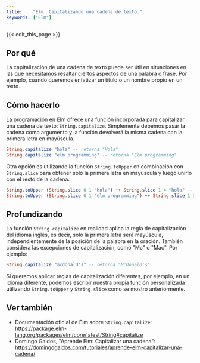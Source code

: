 ```yaml
---
title:    "Elm: Capitalizando una cadena de texto."
keywords: ["Elm"]
---
```


{{< edit_this_page >}}

## Por qué

La capitalización de una cadena de texto puede ser útil en situaciones en las que necesitamos resaltar ciertos aspectos de una palabra o frase. Por ejemplo, cuando queremos enfatizar un título o un nombre propio en un texto.

## Cómo hacerlo

La programación en Elm ofrece una función incorporada para capitalizar una cadena de texto: `String.capitalize`. Simplemente debemos pasar la cadena como argumento y la función devolverá la misma cadena con la primera letra en mayúscula.

```Elm
String.capitalize "hola" -- retorna "Hola"
String.capitalize "elm programming" -- retorna "Elm programming"
```

Otra opción es utilizando la función `String.toUpper` en combinación con `String.slice` para obtener solo la primera letra en mayúscula y luego unirlo con el resto de la cadena.

```Elm
String.toUpper (String.slice 0 1 "hola") ++ String.slice 1 4 "hola" -- retorna "Hola"
String.toUpper (String.slice 0 1 "elm programming") ++ String.slice 1 5 "elm programming" -- retorna "Elm programming"
```

## Profundizando

La función `String.capitalize` en realidad aplica la regla de capitalización del idioma inglés, es decir, solo la primera letra será mayúscula, independientemente de la posición de la palabra en la oración. También considera las excepciones de capitalización, como "Mc" o "Mac". Por ejemplo:

```Elm
String.capitalize "mcdonald's" -- retorna "McDonald's"
```

Si queremos aplicar reglas de capitalización diferentes, por ejemplo, en un idioma diferente, podemos escribir nuestra propia función personalizada utilizando `String.toUpper` y `String.slice` como se mostró anteriormente.

## Ver también

- Documentación oficial de Elm sobre `String.capitalize`: https://package.elm-lang.org/packages/elm/core/latest/String#capitalize
- Domingo Galdos, "Aprende Elm: Capitalizar una cadena": https://domingogaldos.com/tutoriales/aprende-elm-capitalizar-una-cadena/